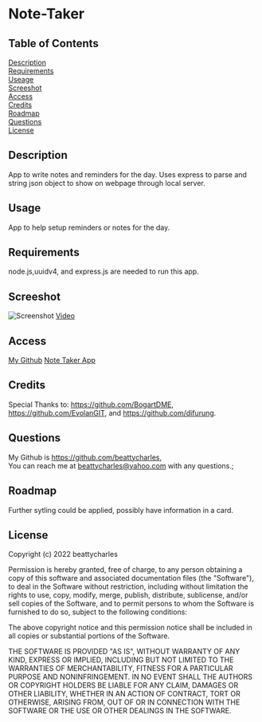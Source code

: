 # Note-Taker

## Table of Contents
[Description](#description)<br>
[Requirements](#requirments)<br>
[Useage](#usage)<br>
[Screeshot](#screeshot)<br>
[Access](#access)<br>
[Credits](#credits)<br>
[Roadmap](#roadmap)<br>
[Questions](#questions)<br>
[License](#license)

## Description
App to write notes and reminders for the day. Uses express to parse and string json object to show on webpage through local server. 

## Usage
App to help setup reminders or notes for the day.

## Requirements
node.js,uuidv4, and express.js are needed to run this app.

## Screeshot
![Screenshot]()
[Video]()

## Access

[My Github](https://www.github.com/beattycharles)
[Note Taker App](https://github.com/beattycharles/Note-Taker)

## Credits
Special Thanks to: https://github.com/BogartDME, https://github.com/EvolanGIT, and https://github.com/difurung.

  ## Questions
  My Github is https://github.com/beattycharles, <br>
 You can reach me at beattycharles@yahoo.com with any questions.;

## Roadmap
Further sytling could be applied, possibly have information in a card.

## License
Copyright (c) 2022 beattycharles

Permission is hereby granted, free of charge, to any person obtaining a copy
of this software and associated documentation files (the "Software"), to deal
in the Software without restriction, including without limitation the rights
to use, copy, modify, merge, publish, distribute, sublicense, and/or sell
copies of the Software, and to permit persons to whom the Software is
furnished to do so, subject to the following conditions:

The above copyright notice and this permission notice shall be included in all
copies or substantial portions of the Software.

THE SOFTWARE IS PROVIDED "AS IS", WITHOUT WARRANTY OF ANY KIND, EXPRESS OR
IMPLIED, INCLUDING BUT NOT LIMITED TO THE WARRANTIES OF MERCHANTABILITY,
FITNESS FOR A PARTICULAR PURPOSE AND NONINFRINGEMENT. IN NO EVENT SHALL THE
AUTHORS OR COPYRIGHT HOLDERS BE LIABLE FOR ANY CLAIM, DAMAGES OR OTHER
LIABILITY, WHETHER IN AN ACTION OF CONTRACT, TORT OR OTHERWISE, ARISING FROM,
OUT OF OR IN CONNECTION WITH THE SOFTWARE OR THE USE OR OTHER DEALINGS IN THE
SOFTWARE.